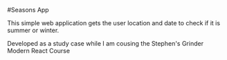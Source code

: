 #Seasons App

This simple web application gets the user location and date to check if it is summer or winter. 

Developed as a study case while I am cousing the Stephen's Grinder Modern React Course